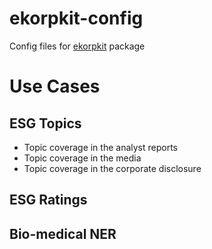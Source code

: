# ekorpkit-config
Config files for [ekorpkit](https://github.com/entelecheia/ekorpkit) package

# Use Cases

## ESG Topics

- Topic coverage in the analyst reports
- Topic coverage in the media
- Topic coverage in the corporate disclosure
## ESG Ratings

## Bio-medical NER

